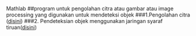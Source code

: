 Mathlab
##program untuk pengolahan citra atau gambar atau image processing yang digunakan untuk mendeteksi objek
###1.Pengolahan citra ([disini](https://github.com/Rchampz/Mathlab/tree/main/Pengolahan_citra))
###2. Pendeteksian objek menggunakan jaringan syaraf tiruan([disini](Jaringan_syaraf_tiruan))
